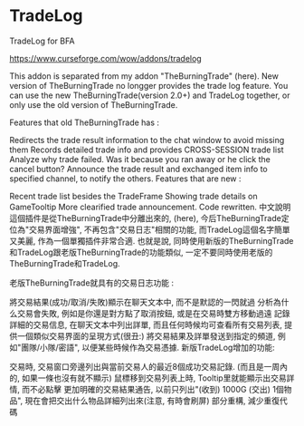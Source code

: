 # TradeLog
TradeLog for BFA

https://www.curseforge.com/wow/addons/tradelog

This addon is separated from my addon "TheBurningTrade" (here). New version of TheBurningTrade no longger provides the trade log feature. You can use the new TheBurningTrade(version 2.0+) and TradeLog together, or only use the old version of TheBurningTrade.

Features that old TheBurningTrade has :

Redirects the trade result information to the chat window to avoid missing them
Records detailed trade info and provides CROSS-SESSION trade list
Analyze why trade failed. Was it because you ran away or he click the cancel button?
Announce the trade result and exchanged item info to specified channel, to notify the others.
Features that are new :

Recent trade list besides the TradeFrame
Showing trade details on GameTooltip
More clearified trade announcement.
Code rewritten.
中文說明
這個插件是從TheBurningTrade中分離出來的, (here), 今后TheBurningTrade定位為"交易界面增強", 不再包含"交易日志"相關的功能, 而TradeLog這個名字簡單又美麗, 作為一個單獨插件非常合適. 也就是說, 同時使用新版的TheBurningTrade和TradeLog跟老版TheBurningTrade的功能類似, 一定不要同時使用老版的TheBurningTrade和TradeLog.

老版TheBurningTrade就具有的交易日志功能 :

將交易結果(成功/取消/失敗)顯示在聊天文本中, 而不是默認的一閃就過
分析為什么交易會失敗, 例如是你還是對方點了取消按鈕, 或是在交易時雙方移動過遠
記錄詳細的交易信息, 在聊天文本中列出詳單, 而且任何時候均可查看所有交易列表, 提供一個類似交易界面的呈現方式(很丑:)
將交易結果及詳單發送到指定的頻道, 例如"團隊/小隊/密語", 以便某些時候作為交易憑據.
新版TradeLog增加的功能:

交易時, 交易窗口旁邊列出與當前交易人的最近8個成功交易記錄. (而且是一周內的, 如果一條也沒有就不顯示)
鼠標移到交易列表上時, Tooltip里就能顯示出交易詳情, 而不必點擊
更加明確的交易結果通告, 以前只列出"(收到) 1000G (交出) 1個物品", 現在會把交出什么物品詳細列出來(注意, 有時會刷屏)
部分重構, 減少重復代碼
